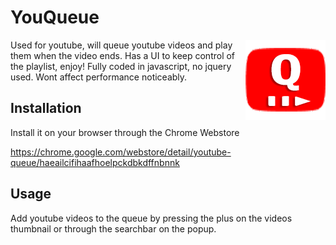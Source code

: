 # YouQueue

<img src="images/icon1.png" align="right">
Used for youtube, will queue youtube videos and play them when the video ends. Has a UI to keep control of the playlist, enjoy!
Fully coded in javascript, no jquery used. Wont affect performance noticeably.

## Installation

Install it on your browser through the Chrome Webstore

https://chrome.google.com/webstore/detail/youtube-queue/haeailcifihaafhoelpckdbkdffnbnnk

## Usage

Add youtube videos to the queue by pressing the plus on the videos thumbnail or through the searchbar on the popup.
